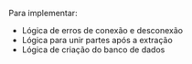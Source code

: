 Para implementar:

- Lógica de erros de conexão e desconexão
- Lógica para unir partes após a extração
- Lógica de criação do banco de dados
